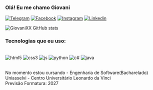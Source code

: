 ### Olá! Eu me chamo Giovani

[![Telegram](https://img.shields.io/badge/Telegram-2CA5E0?style=for-the-badge&logo=telegram&logoColor=white)](https://t.me/GC_Desenvolvimentos)
[![Facebook](https://img.shields.io/badge/Facebook-1877F2?style=for-the-badge&logo=facebook&logoColor=white)](https://www.facebook.com/giovani.chaves.52/)
[![Instagram](https://img.shields.io/badge/Instagram-E4405F?style=for-the-badge&logo=instagram&logoColor=white)](https://www.instagram.com/giovani.chaves.52)
[![Linkedin](https://img.shields.io/badge/LinkedIn-0077B5?style=for-the-badge&logo=linkedin&logoColor=white)](https://www.linkedin.com/in/giovani-v-chaves-245440201/)

![GiovaniXX GitHub stats](https://github-readme-stats.vercel.app/api?username=GiovaniXX&show_icons=true&theme=radical)

### Tecnologias que eu uso:

<div style="display: inline_block"><br/>
  <img align="center" alt="html5" src="https://img.shields.io/badge/HTML5-E34F26?style=for-the-badge&logo=html5&logoColor=white" />
  <img align="center" alt="css3" src="https://img.shields.io/badge/CSS3-1572B6?style=for-the-badge&logo=css3&logoColor=white" />
  <img align="center" alt="js" src="https://img.shields.io/badge/JavaScript-323330?style=for-the-badge&logo=javascript&logoColor=F7DF1E" />
  <img align="center" alt="python" src="https://img.shields.io/badge/Python-14354C?style=for-the-badge&logo=python&logoColor=white" />
  <img align="center" alt="c#" src="https://img.shields.io/badge/C%23-239120?style=for-the-badge&logo=c-sharp&logoColor=white" />
  <img align="center" alt="java" src="https://img.shields.io/badge/Java-ED8B00?style=for-the-badge&logo=java&logoColor=white" /> 
</div><br/>

No momento estou cursando - Engenharia de Software(Bacharelado)
Uniasselvi - Centro Universitário Leonardo da Vinci<br/>
Previsão Formatura: 2027
